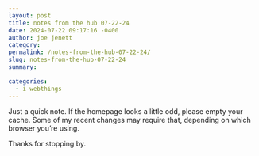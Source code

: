 ```yaml
---
layout: post
title: notes from the hub 07-22-24
date: 2024-07-22 09:17:16 -0400
author: joe jenett
category: 
permalink: /notes-from-the-hub-07-22-24/
slug: notes-from-the-hub-07-22-24
summary: 

categories:
  - i-webthings
---
```

Just a quick note. If the homepage looks a little odd, please empty your cache. Some of my recent changes may require that, depending on which browser you’re using.

Thanks for stopping by.

<a style="display:none;" href="https://brid.gy/publish/mastodon"><small>(cross-posted to mastodon)</small></a>